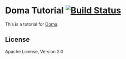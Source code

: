 Doma Tutorial [![Build Status](https://travis-ci.org/seasarorg/doma-tutorial.png?branch=master)](https://travis-ci.org/seasarorg/doma-tutorial)
========================================

This is a tutorial for [Doma](https://github.com/seasarorg/doma).

License
-------

Apache License, Version 2.0
